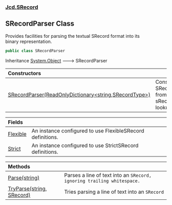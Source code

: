 ### [Jcd.SRecord](Jcd.SRecord.md 'Jcd.SRecord')

## SRecordParser Class

Provides facilities for parsing the textual SRecord format into its  
binary representation.

```csharp
public class SRecordParser
```

Inheritance [System.Object](https://docs.microsoft.com/en-us/dotnet/api/System.Object 'System.Object') &#129106; SRecordParser

| Constructors | |
| :--- | :--- |
| [SRecordParser(ReadOnlyDictionary&lt;string,SRecordType&gt;)](Jcd.SRecord.SRecordParser.SRecordParser(System.Collections.ObjectModel.ReadOnlyDictionary_string,Jcd.SRecord.SRecordType_).md 'Jcd.SRecord.SRecordParser.SRecordParser(System.Collections.ObjectModel.ReadOnlyDictionary<string,Jcd.SRecord.SRecordType>)') | Constructs an SRecordParser from a defined sRecord type lookup table. |

| Fields | |
| :--- | :--- |
| [Flexible](Jcd.SRecord.SRecordParser.Flexible.md 'Jcd.SRecord.SRecordParser.Flexible') | An instance configured to use FlexibleSRecord definitions. |
| [Strict](Jcd.SRecord.SRecordParser.Strict.md 'Jcd.SRecord.SRecordParser.Strict') | An instance configured to use StrictSRecord definitions. |

| Methods | |
| :--- | :--- |
| [Parse(string)](Jcd.SRecord.SRecordParser.Parse(string).md 'Jcd.SRecord.SRecordParser.Parse(string)') | Parses a line of text into an `SRecord, ignoring trailing whitespace.` |
| [TryParse(string, SRecord)](Jcd.SRecord.SRecordParser.TryParse(string,Jcd.SRecord.SRecord).md 'Jcd.SRecord.SRecordParser.TryParse(string, Jcd.SRecord.SRecord)') | Tries parsing a line of text into an `SRecord` |
